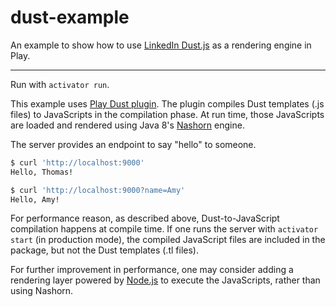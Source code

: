 dust-example
=========

An example to show how to use [LinkedIn Dust.js](http://linkedin.github.io/dustjs/) as a rendering engine in Play.

---

Run with ```activator run```.

This example uses [Play Dust plugin](https://github.com/tfeng/play-plugins/tree/master/plugins/dust). The plugin compiles Dust templates (.js files) to JavaScripts in the compilation phase. At run time, those JavaScripts are loaded and rendered using Java 8's [Nashorn](http://openjdk.java.net/projects/nashorn/) engine.

The server provides an endpoint to say "hello" to someone.

```bash
$ curl 'http://localhost:9000'
Hello, Thomas!

$ curl 'http://localhost:9000?name=Amy'
Hello, Amy!
```

For performance reason, as described above, Dust-to-JavaScript compilation happens at compile time. If one runs the server with ```activator start``` (in production mode), the compiled JavaScript files are included in the package, but not the Dust templates (.tl files).

For further improvement in performance, one may consider adding a rendering layer powered by [Node.js](http://nodejs.org/) to execute the JavaScripts, rather than using Nashorn.
